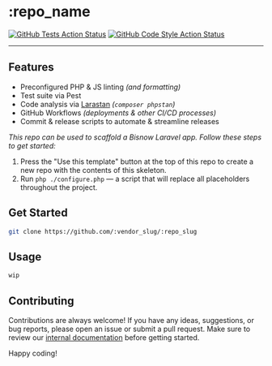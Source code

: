 # :repo_name

[![GitHub Tests Action Status](https://img.shields.io/github/actions/workflow/status/:vendor-slug/:repo_slug/run-tests.yml?branch=main&label=tests&style=flat-square)](https://github.com/:vendor-slug/:repo_slug/actions?query=workflow%3Arun-tests+branch%3Amain)
[![GitHub Code Style Action Status](https://img.shields.io/github/actions/workflow/status/:vendor-slug/:repo_slug/fix-php-code-style-issues.yml?branch=main&label=code%20style&style=flat-square)](https://github.com/:vendor-slug/:repo_slug/actions?query=workflow%3A"Fix+PHP+code+style+issues"+branch%3Amain)

<!--delete-->
---
## Features

- Preconfigured PHP & JS linting _(and formatting)_
- Test suite via Pest
- Code analysis via [Larastan](https://github.com/nunomaduro/larastan) _(`composer phpstan`)_
- GitHub Workflows _(deployments & other CI/CD processes)_
- Commit & release scripts to automate & streamline releases

_This repo can be used to scaffold a Bisnow Laravel app. Follow these steps to get started:_

1. Press the "Use this template" button at the top of this repo to create a new repo with the contents of this skeleton.
2. Run `php ./configure.php` — a script that will replace all placeholders throughout the project.
<!--/delete-->
## Get Started

```bash
git clone https://github.com/:vendor_slug/:repo_slug
```

## Usage

```bash
wip
```

## Contributing

Contributions are always welcome! If you have any ideas, suggestions, or bug reports, please open an issue or submit a pull request. Make sure to review our [internal documentation](https://bisnow.atlassian.net/wiki/spaces/TECH/pages/32374925/Start+Here+Documentation) before getting started.

Happy coding!
